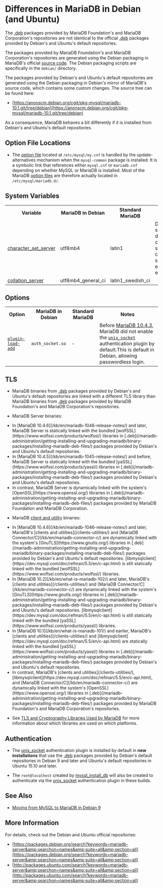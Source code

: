 # Differences in MariaDB in Debian (and Ubuntu)

The [.deb](/mariadb-administration/getting-installing-and-upgrading-mariadb/binary-packages/installing-mariadb-deb-files/) packages provided by MariaDB Foundation's and MariaDB Corporation's repositories are not identical to the official [.deb](/mariadb-administration/getting-installing-and-upgrading-mariadb/binary-packages/installing-mariadb-deb-files/) packages provided by Debian's and Ubuntu's default repositories.

The packages provided by MariaDB Foundation's and MariaDB Corporation's repositories are generated using the Debian packaging in MariaDB's official [source code](/kb/en/getting-the-mariadb-source-code/). The Debian packaging scripts are specifically in the `debian/` directory.

The packages provided by Debian's and Ubuntu's default repositories are generated using the Debian packaging in Debian's mirror of MariaDB's source code, which contains some custom changes. The source tree can be found here:

- [https://anonscm.debian.org/cgit/pkg-mysql/mariadb-10.1.git/tree/debian](https://anonscm.debian.org/cgit/pkg-mysql/mariadb-10.1.git/tree/debian)

As a consequence, MariaDB behaves a bit differently if it is installed from Debian's and Ubuntu's default repositories.

## Option File Locations

- The [option file](/mariadb-administration/getting-installing-and-upgrading-mariadb/configuring-mariadb-with-option-files/) located at `/etc/mysql/my.cnf` is handled by the <a undefined>update-alternatives</a> mechanism when the `mysql-common` package is installed. It is a symbolic link that references either `mysql.cnf` or `mariadb.cnf` depending on whether MySQL or MariaDB is installed. Most of the MariaDB [option files](/mariadb-administration/getting-installing-and-upgrading-mariadb/configuring-mariadb-with-option-files/) are therefore actually located in `/etc/mysql/mariadb.d/`.

## System Variables

<table><tbody><tr><th>Variable</th><th>MariaDB in Debian</th><th>Standard MariaDB</th><th>Notes</th></tr>
<tr><td><a href="/kb/en/server-system-variables/#character_set_server">character_set_server</a></td><td>utf8mb4</td><td>latin1</td><td>Debian sets a default character set that can support emojis etc.</td></tr>
<tr><td><a href="/kb/en/server-system-variables/#collation_server">collation_server</a></td><td>utf8mb4_general_ci</td><td>latin1_swedish_ci</td><td></td></tr>
</tbody></table>

## Options

<table><tbody><tr><th>Option</th><th>MariaDB in Debian</th><th>Standard MariaDB</th><th>Notes</th></tr>
<tr><td><code><a href="/kb/en/mysqld-options/#-plugin-load-add">plugin-load-add</a></code></td><td><code>auth_socket.so</code></td><td>-</td><td>Before <a href="/kb/en/mariadb-1043-release-notes/">MariaDB 10.4.3</a>, MariaDB did not enable the <code><a href="/kb/en/authentication-plugin-unix-socket/">unix_socket</a></code> authentication plugin by default.This is default in Debian, allowing passwordless login.</td></tr>
</tbody></table>

## TLS

- MariaDB binaries from [.deb](/mariadb-administration/getting-installing-and-upgrading-mariadb/binary-packages/installing-mariadb-deb-files/) packages provided by Debian's and Ubuntu's default repositories are linked with a different TLS library than MariaDB binaries from [.deb](/mariadb-administration/getting-installing-and-upgrading-mariadb/binary-packages/installing-mariadb-deb-files/) packages provided by MariaDB Foundation's and MariaDB Corporation's repositories.

- MariaDB Server binaries:
<ul start="1"><li>In [MariaDB 10.4.6](/kb/en/mariadb-1046-release-notes/) and later, MariaDB Server is statically linked with the bundled [wolfSSL](https://www.wolfssl.com/products/wolfssl/) libraries in [.deb](/mariadb-administration/getting-installing-and-upgrading-mariadb/binary-packages/installing-mariadb-deb-files/) packages provided by Debian's and Ubuntu's default repositories.
</li><li>In [MariaDB 10.4.5](/kb/en/mariadb-1045-release-notes/) and before, MariaDB Server is statically linked with the bundled [yaSSL](https://www.wolfssl.com/products/yassl/) libraries in [.deb](/mariadb-administration/getting-installing-and-upgrading-mariadb/binary-packages/installing-mariadb-deb-files/) packages provided by Debian's and Ubuntu's default repositories.
</li><li>In contrast, MariaDB Server is dynamically linked with the system's [OpenSSL](https://www.openssl.org/) libraries in [.deb](/mariadb-administration/getting-installing-and-upgrading-mariadb/binary-packages/installing-mariadb-deb-files/) packages provided by MariaDB Foundation and MariaDB Corporation.
</li></ul>

- MariaDB [client and utility](/clients-utilities/) binaries:
<ul start="1"><li>In [MariaDB 10.4.6](/kb/en/mariadb-1046-release-notes/) and later, MariaDB's [clients and utilities](/clients-utilities/) and [MariaDB Connector/C](/kb/en/mariadb-connector-c/) are dynamically linked with the system's [GnuTLS](https://www.gnutls.org/) libraries in [.deb](/mariadb-administration/getting-installing-and-upgrading-mariadb/binary-packages/installing-mariadb-deb-files/) packages provided by Debian's and Ubuntu's default repositories. [libmysqlclient](https://dev.mysql.com/doc/refman/5.5/en/c-api.html) is still statically linked with the bundled [wolfSSL](https://www.wolfssl.com/products/wolfssl/) libraries.
</li><li>In [MariaDB 10.2](/kb/en/what-is-mariadb-102/) and later, MariaDB's [clients and utilities](/clients-utilities/) and [MariaDB Connector/C](/kb/en/mariadb-connector-c/) are dynamically linked with the system's [GnuTLS](https://www.gnutls.org/) libraries in [.deb](/mariadb-administration/getting-installing-and-upgrading-mariadb/binary-packages/installing-mariadb-deb-files/) packages provided by Debian's and Ubuntu's default repositories. [libmysqlclient](https://dev.mysql.com/doc/refman/5.5/en/c-api.html) is still statically linked with the bundled [yaSSL](https://www.wolfssl.com/products/yassl/) libraries.
</li><li>In [MariaDB 10.1](/kb/en/what-is-mariadb-101/) and earlier, MariaDB's [clients and utilities](/clients-utilities/) and [libmysqlclient](https://dev.mysql.com/doc/refman/5.5/en/c-api.html) are statically linked with the bundled [yaSSL](https://www.wolfssl.com/products/yassl/) libraries in [.deb](/mariadb-administration/getting-installing-and-upgrading-mariadb/binary-packages/installing-mariadb-deb-files/) packages provided by Debian's and Ubuntu's default repositories. 
</li><li>In contrast, MariaDB's [clients and utilities](/clients-utilities/), [libmysqlclient](https://dev.mysql.com/doc/refman/5.5/en/c-api.html), and [MariaDB Connector/C](/kb/en/mariadb-connector-c/) are dynamically linked with the system's [OpenSSL](https://www.openssl.org/) libraries in [.deb](/mariadb-administration/getting-installing-and-upgrading-mariadb/binary-packages/installing-mariadb-deb-files/) packages provided by MariaDB Foundation's and MariaDB Corporation's repositories.
</li></ul>

- See [TLS and Cryptography Libraries Used by MariaDB](/mariadb-administration/user-server-security/securing-mariadb/securing-mariadb-encryption/tls-and-cryptography-libraries-used-by-mariadb/) for more information about which libraries are used on which platforms.

## Authentication

- The [unix_socket](/columns-storage-engines-and-plugins/plugins/authentication-plugins/authentication-plugin-unix-socket/) authentication plugin is installed by default in <strong>new installations</strong> that use the [.deb](/mariadb-administration/getting-installing-and-upgrading-mariadb/binary-packages/installing-mariadb-deb-files/) packages provided by Debian's default repositories in Debian 9 and later and Ubuntu's default repositories in Ubuntu 15.10 and later.

- The `root@localhost` created by [mysql_install_db](/clients-utilities/mysql_install_db/) will also be created to authenticate via the [unix_socket](/columns-storage-engines-and-plugins/plugins/authentication-plugins/authentication-plugin-unix-socket/) authentication plugin in these builds.

## See Also

- [Moving from MySQL to MariaDB in Debian 9](/mariadb-administration/getting-installing-and-upgrading-mariadb/upgrading/upgrading-mariadb-upgrading-from-mysql-to-mariadb/moving-from-mysql-to-mariadb-in-debian-9/)

## More Information

For details, check out the Debian and Ubuntu official repositories:

- [https://packages.debian.org/search?keywords=mariadb-server&amp;searchon=names&amp;suite=all&amp;section=all](https://packages.debian.org/search?keywords=mariadb-server&amp;searchon=names&amp;suite=all&amp;section=all)
- [http://packages.ubuntu.com/search?keywords=mariadb-server&amp;searchon=names&amp;suite=all&amp;section=all](http://packages.ubuntu.com/search?keywords=mariadb-server&amp;searchon=names&amp;suite=all&amp;section=all)